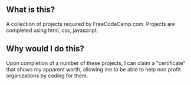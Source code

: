 ## What is this?

A collection of projects required by FreeCodeCamp.com.  Projects are completed using html, css, javascript.


## Why would I do this?

Upon completion of a number of these projects, I can claim a "certificate" that shows my apparent worth, allowing
me to be able to help non profit organizations by coding for them.



